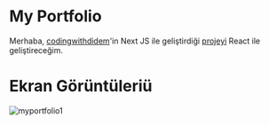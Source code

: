 # My Portfolio

Merhaba, [codingwithdidem](https://www.youtube.com/channel/UCfGXEo2uCkVqcIqkIaFNGcA)'in Next JS ile geliştirdiği  [projeyi](https://www.youtube.com/watch?v=YWMpga5Ax7A) React ile geliştireceğim.

# Ekran Görüntüleriü

![myportfolio1](https://user-images.githubusercontent.com/44196434/160198930-3018a30d-56b5-42a4-af9a-6e88d764aec9.png)
